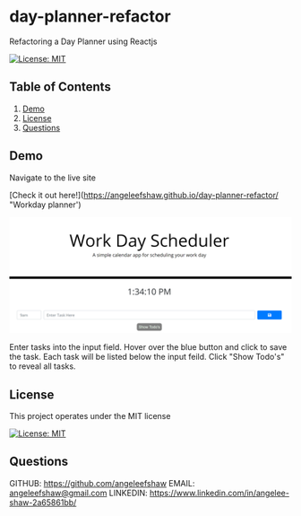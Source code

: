 # day-planner-refactor
Refactoring a Day Planner using Reactjs
  
  [![License: MIT](https://img.shields.io/badge/License-MIT-yellow.svg)](https://opensource.org/licenses/MIT)
  
  
  ## Table of Contents
  1. [Demo](#Demo)
  2. [License](#License)
  3. [Questions](#Questions)
  
  ## Demo
  
  Navigate to the live site  
  
  [Check it out here!](https://angeleefshaw.github.io/day-planner-refactor/ "Workday planner')
  
  ![Workout](./refactored-code/dp-img.png)
  
  Enter tasks into the input field. Hover over the blue button and click to save the task. Each task will be listed below the input feild. Click "Show Todo's" to reveal all tasks.

  ## License
  This project operates under the MIT license
  
  [![License: MIT](https://img.shields.io/badge/License-MIT-yellow.svg)](https://opensource.org/licenses/MIT)
  
  
  ## Questions
  
  GITHUB: https://github.com/angeleefshaw
  EMAIL: angeleefshaw@gmail.com
  LINKEDIN: https://www.linkedin.com/in/angelee-shaw-2a65861bb/
  
